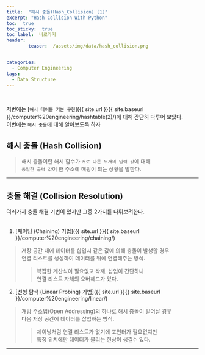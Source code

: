 ```yaml
---
title:  "해시 충돌(Hash_Collision) (1)"  
excerpt: "Hash Collision With Python"
toc:  true
toc_sticky:  true
toc_label:  바로가기
header:
        teaser:  /assets/img/data/hash_collision.png


categories:
  - Computer Engineering
tags:
  - Data Structure
---
```

<br/>

저번에는 [`해시 테이블 기본 구현`]({{ site.url }}{{ site.baseurl }}/computer%20engineering/hashtable(2)/)에 대해 간단히 다루어 보았다.<br/>
이번에는 `해시 충돌`에 대해 알아보도록 하자 <br/>


## 해시 충돌 (Hash Collision)
> 해시 충돌이란 해시 함수가 `서로 다른 두개의 입력 값`에 대해  
> `동일한 출력 값`이 한 주소에 매핑이 되는 상황을 말한다.

---

## 충돌 해결 (Collision Resolution)
여러가지 충돌 해결 기법이 있지만 그중 2가지를 다뤄보려한다.  
<br/>

1. [체이닝 (Chaining) 기법]({{ site.url }}{{ site.baseurl }}/computer%20engineering/chaining/)
>저장 공간 내에 데이터를 삽입시 같은 값에 의해 충돌이 발생할 경우   
연결 리스트를 생성하여 데이터를 뒤에 연결해주는 방식.
>>복잡한 계산식이 필요없고 삭제, 삽입이 간단하나  
>>연결 리스트 자체의 오버헤드가 있다.

2. [선형 탐색 (Linear Probing) 기법]({{ site.url }}{{ site.baseurl }}/computer%20engineering/linear/)
>개방 주소법(Open Addressing)의 하나로 해시 충돌이 일어날 경우  
>다음 저장 공간에 데이터를 삽입하는 방식.
>>체이닝처럼 연결 리스트가 없기에 포인터가 필요없지만  
>>특정 위치에만 데이터가 몰리는 현상이 생길수 있다.

---